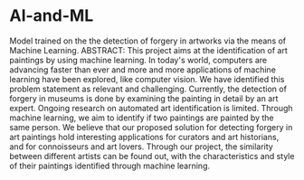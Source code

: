 # AI-and-ML
Model trained on the the detection of forgery in artworks via the means of Machine Learning.
ABSTRACT: This project aims at the identification of art paintings by using machine learning. In today's world,
computers are advancing faster than ever and more and more applications of machine learning have been explored, like
computer vision. We have identified this problem statement as relevant and challenging. Currently, the detection of forgery
in museums is done by examining the painting in detail by an art expert. Ongoing research on automated art
identification is limited. Through machine learning, we aim to identify if two paintings are painted by the same person.
We believe that our proposed solution for detecting forgery in art paintings hold interesting applications for curators
and art historians, and for connoisseurs and art lovers. Through our project, the similarity between different artists
can be found out, with the characteristics and style of their paintings identified through machine learning.
